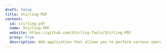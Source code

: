 ```yaml
---
draft: false
title: Stirling-PDF
content:
  id: stirling-pdf
  name: Stirling-PDF
  website: https://github.com/Stirling-Tools/Stirling-PDF
  proxy: true
  description: Web application that allows you to perform various operations on PDF files.
---
```

